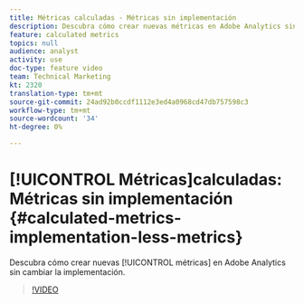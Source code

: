 ```yaml
---
title: Métricas calculadas - Métricas sin implementación
description: Descubra cómo crear nuevas métricas en Adobe Analytics sin cambiar la implementación.
feature: calculated metrics
topics: null
audience: analyst
activity: use
doc-type: feature video
team: Technical Marketing
kt: 2320
translation-type: tm+mt
source-git-commit: 24ad92b0ccdf1112e3ed4a0968cd47db757598c3
workflow-type: tm+mt
source-wordcount: '34'
ht-degree: 0%

---
```



# [!UICONTROL Métricas]calculadas: Métricas sin implementación {#calculated-metrics-implementation-less-metrics}

Descubra cómo crear nuevas [!UICONTROL métricas] en Adobe Analytics sin cambiar la implementación.

>[!VIDEO](https://video.tv.adobe.com/v/25407/?quality=12)
